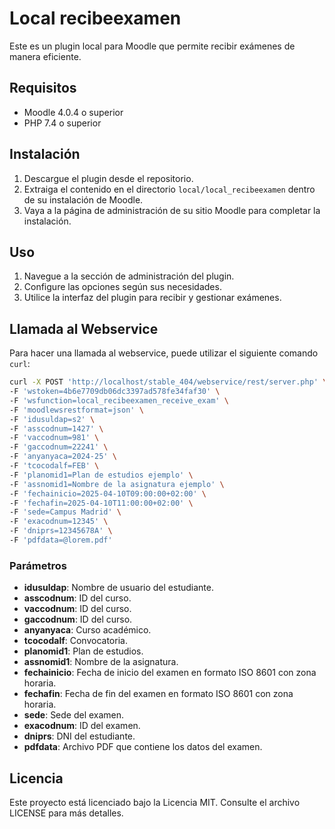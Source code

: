 # Local recibeexamen

Este es un plugin local para Moodle que permite recibir exámenes de manera eficiente.

## Requisitos

- Moodle 4.0.4 o superior
- PHP 7.4 o superior

## Instalación

1. Descargue el plugin desde el repositorio.
2. Extraiga el contenido en el directorio `local/local_recibeexamen` dentro de su instalación de Moodle.
3. Vaya a la página de administración de su sitio Moodle para completar la instalación.

## Uso

1. Navegue a la sección de administración del plugin.
2. Configure las opciones según sus necesidades.
3. Utilice la interfaz del plugin para recibir y gestionar exámenes.

## Llamada al Webservice

Para hacer una llamada al webservice, puede utilizar el siguiente comando `curl`:

```sh
curl -X POST 'http://localhost/stable_404/webservice/rest/server.php' \
-F 'wstoken=4b6e7709db06dc3397ad578fe34faf30' \
-F 'wsfunction=local_recibeexamen_receive_exam' \
-F 'moodlewsrestformat=json' \
-F 'idusuldap=s2' \
-F 'asscodnum=1427' \
-F 'vaccodnum=981' \
-F 'gaccodnum=22241' \
-F 'anyanyaca=2024-25' \
-F 'tcocodalf=FEB' \
-F 'planomid1=Plan de estudios ejemplo' \
-F 'assnomid1=Nombre de la asignatura ejemplo' \
-F 'fechainicio=2025-04-10T09:00:00+02:00' \
-F 'fechafin=2025-04-10T11:00:00+02:00' \
-F 'sede=Campus Madrid' \
-F 'exacodnum=12345' \
-F 'dniprs=12345678A' \
-F 'pdfdata=@lorem.pdf'
```

### Parámetros

- **idusuldap**: Nombre de usuario del estudiante.
- **asscodnum**: ID del curso.
- **vaccodnum**: ID del curso.
- **gaccodnum**: ID del curso.
- **anyanyaca**: Curso académico.
- **tcocodalf**: Convocatoria.
- **planomid1**: Plan de estudios.
- **assnomid1**: Nombre de la asignatura.
- **fechainicio**: Fecha de inicio del examen en formato ISO 8601 con zona horaria.
- **fechafin**: Fecha de fin del examen en formato ISO 8601 con zona horaria.
- **sede**: Sede del examen.
- **exacodnum**: ID del examen.
- **dniprs**: DNI del estudiante.
- **pdfdata**: Archivo PDF que contiene los datos del examen.

## Licencia

Este proyecto está licenciado bajo la Licencia MIT. Consulte el archivo LICENSE para más detalles.
